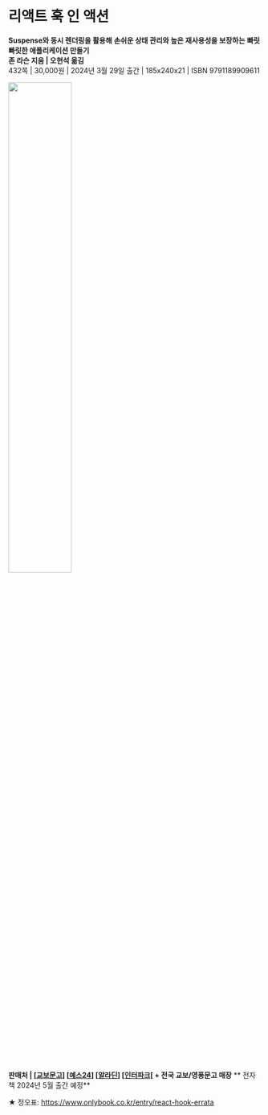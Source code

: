 # 리액트 훅 인 액션
**Suspense와 동시 렌더링을 활용해**
**손쉬운 상태 관리와 높은 재사용성을 보장하는** 
**빠릿빠릿한 애플리케이션 만들기** <br>
**존 라슨 지음 | 오현석 옮김** <br>
432쪽 | 30,000원 | 2024년 3월 29일 출간 | 185x240x21 | ISBN 9791189909611

<img src = "https://img1.daumcdn.net/thumb/R1280x0/?scode=mtistory2&fname=https%3A%2F%2Fblog.kakaocdn.net%2Fdn%2Fb9BOsz%2FbtsFYMtzF23%2FFN413vxkGm61LBiiI1OfAK%2Fimg.jpg" width = "50%" height = "50%" ><br>

**판매처 | [[교보문고](https://bit.ly/3VsRxst)] [[예스24](https://bit.ly/3TtywDR)] [[알라딘](http://aladin.kr/p/BqKWY)] [[인터파크](https://bit.ly/43vrTW)[ + 전국 교보/영풍문고 매장**
** 전자책 2024년 5월 출간 예정**

★ 정오표: https://www.onlybook.co.kr/entry/react-hook-errata 
